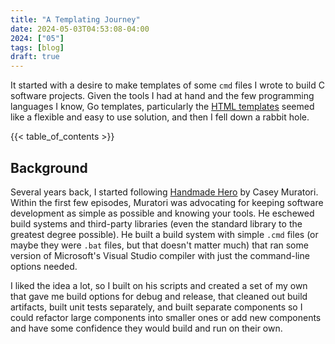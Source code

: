 ```yaml
---
title: "A Templating Journey"
date: 2024-05-03T04:53:08-04:00
2024: ["05"]
tags: [blog]
draft: true
---
```

It started with a desire to make templates of some `cmd` files I wrote to build C software projects. Given the tools I had at hand and the few programming languages I know, Go templates, particularly the [HTML templates](https://pkg.go.dev/html/template) seemed like a flexible and easy to use solution, and then I fell down a rabbit hole.
<!--more-->
{{< table_of_contents >}}

## Background
Several years back, I started following [Handmade Hero](https://handmadehero.org/) by Casey Muratori. Within the first few episodes, Muratori was advocating for keeping software development as simple as possible and knowing your tools. He eschewed build systems and third-party libraries (even the standard library to the greatest degree possible). He built a build system with simple `.cmd` files (or maybe they were `.bat` files, but that doesn't matter much) that ran some version of Microsoft's Visual Studio compiler with just the command-line options needed.

I liked the idea a lot, so I built on his scripts and created a set of my own that gave me build options for debug and release, that cleaned out build artifacts, built unit tests separately, and built separate components so I could refactor large components into smaller ones or add new components and have some confidence they would build and run on their own.